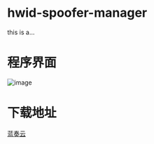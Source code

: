 # hwid-spoofer-manager
this is a...

# 程序界面
![image](https://github.com/user-attachments/assets/6e3a272b-942e-4cf7-82d3-e52b137aa66f)

# 下载地址
[蓝奏云]([http://blog.csdn.net/guodongxiaren](https://wwqp.lanzouw.com/ilhZd2yvd4lg) "立即下载")

